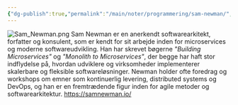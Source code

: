 ```yaml
---
{"dg-publish":true,"permalink":"/main/noter/programmering/sam-newman/","created":"2024-10-24T09:23:52.832+02:00"}
---
```



![Sam_Newman.png](/img/user/Resource/98_Images/Sam_Newman.png)
Sam Newman er en anerkendt softwarearkitekt, forfatter og konsulent, som er kendt for sit arbejde inden for microservices og moderne softwareudvikling. Han har skrevet bøgerne _"Building Microservices"_ og _"Monolith to Microservices"_, der begge har haft stor indflydelse på, hvordan udviklere og virksomheder implementerer skalerbare og fleksible softwareløsninger. Newman holder ofte foredrag og workshops om emner som kontinuerlig levering, distributed systems og DevOps, og han er en fremtrædende figur inden for agile metoder og softwarearkitektur.
https://samnewman.io/